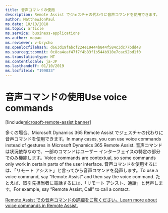 ```yaml
---
title: 音声コマンドの使用
description: Remote Assist でジェスチャの代わりに音声コマンドを使用できます。
author: MatthewJonPaul
ms.date: 10/10/2018
ms.topic: article
ms.service: business-applications
ms.author: mapau
ms.reviewer: v-brycho
ms.openlocfilehash: d663d19fabcf224e19444b844f584c3dc77bdd48
ms.sourcegitcommit: 0c8ca4eaf47f7f4b83f1b544b910e7cac92bd1f0
ms.translationtype: HT
ms.contentlocale: ja-JP
ms.lasthandoff: 01/10/2019
ms.locfileid: "199033"
---
```

# <a name="use-voice-commands"></a><span data-ttu-id="d194c-103">音声コマンドの使用</span><span class="sxs-lookup"><span data-stu-id="d194c-103">Use voice commands</span></span>

[!include[microsoft-remote-assist banner](../../includes/microsoft-remote-assist.md)]

<span data-ttu-id="d194c-104">多くの場合、Microsoft Dynamics 365 Remote Assist でジェスチャの代わりに音声コマンドを使用できます。</span><span class="sxs-lookup"><span data-stu-id="d194c-104">In many cases, you can use voice commands instead of gestures in Microsoft Dynamics 365 Remote Assist.</span></span> <span data-ttu-id="d194c-105">音声コマンドは状況依存なので、一部のコマンドはユーザー インターフェイスの特定の部分でのみ機能します。</span><span class="sxs-lookup"><span data-stu-id="d194c-105">Voice commands are contextual, so some commands only work in certain parts of the user interface.</span></span> <span data-ttu-id="d194c-106">音声コマンドを使用するには、「リモート アシスト」と言ってから音声コマンドを発声します。</span><span class="sxs-lookup"><span data-stu-id="d194c-106">To use a voice command, say “Remote Assist” and then say the voice command.</span></span> <span data-ttu-id="d194c-107">たとえば、取引先担当者に電話するには、「リモート アシスト、通話」と発声します。</span><span class="sxs-lookup"><span data-stu-id="d194c-107">For example, say “Remote Assist, Call” to call a contact.</span></span>


[<span data-ttu-id="d194c-108">Remote Assist での音声コマンドの詳細をご覧ください。</span><span class="sxs-lookup"><span data-stu-id="d194c-108">Learn more about voice commands in Remote Assist.</span></span>](https://docs.microsoft.com/dynamics365/mixed-reality/remote-assist/user-guide)

